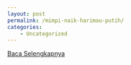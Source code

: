 ```yaml
---
layout: post
permalink: /mimpi-naik-harimau-putih/
categories:
    - Uncategorized
---
```


[Baca Selengkapnya](/06)